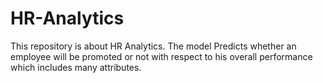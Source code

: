 # HR-Analytics
This repository is about HR Analytics. The model Predicts whether an employee will be promoted or not with respect to his overall performance which includes many attributes.

